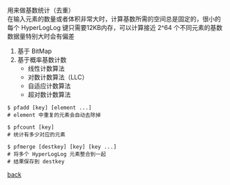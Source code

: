用来做基数统计（去重）  
在输入元素的数量或者体积非常大时，计算基数所需的空间总是固定的，很小的  
每个 HyperLogLog 键只需要12KB内存，可以计算接近 2^64 个不同元素的基数  
数据量特别大时会有偏差  

1. 基于 BitMap  
2. 基于概率基数计数  
    - 线性计数算法
    - 对数计数算法（LLC）  
    - 自适应计数算法  
    - 超对数计数算法  

```
$ pfadd [key] [element ...]  
# element 中重复的元素会自动去除掉  

$ pfcount [key]
# 统计有多少对应的元素 

$ pfmerge [destkey] [key] [key ...]  
# 将多个 HyperLogLog 元素整合到一起  
# 结果保存到 destkey
```

[back](../15.md)  